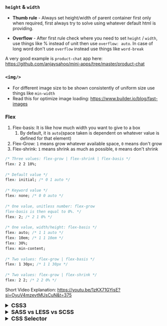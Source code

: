 ### `height` & `width`

- **Thumb rule** - Always set height/width of parent container first only when required, 
first always try to solve using whatever default html is providing.

- **Overflow** - After first rule check where you need to set `height` / `width`, use 
things like % instead of unit then use `overflow: auto`. In case of long word don't use 
`overflow` instead use things like `word-break`

A very good example is `product-chat` app here: https://github.com/anjaysahoo/mini-apps/tree/master/product-chat

### `<img/>`

- For different image size to be shown consistently of uniform size use things like `min-width`
- Read this for optimize image loading: https://www.builder.io/blog/fast-images


### Flex

1. Flex-basis: It is like how much width you want to give to a box
   1. By default, it is `auto`(space taken is dependent on whatever value is defined for that element)
2. Flex-Grow: `1` means grow whatever available space, `0` means don't grow
3. Flex-shrink: `1` means shrink as much as possible, `0` means don't shrink
```css
/* Three values: flex-grow | flex-shrink | flex-basis */
flex: 2 2 10%;

/* Default value */
flex: initial; /* 0 1 auto */

/* Keyword value */
flex: none; /* 0 0 auto */

/* One value, unitless number: flex-grow
flex-basis is then equal to 0%. */
flex: 2; /* 2 1 0% */

/* One value, width/height: flex-basis */
flex: auto; /* 1 1 auto */
flex: 10em; /* 1 1 10em */
flex: 30%;
flex: min-content;

/* Two values: flex-grow | flex-basis */
flex: 1 30px; /* 1 1 30px */

/* Two values: flex-grow | flex-shrink */
flex: 2 2; /* 2 2 0% */

```

Short Video Explanation: https://youtu.be/1zKX71GYisE?si=OyuV4mzevtMUsCuN&t=375
<details >
 <summary style="font-size: large; font-weight: bold">CSS3</summary>

![img.png](img.png)

- Rounded Corners and Gradients. When CSS was released, developers used design images to create rounded corners with different gradients and structures
- Pseudo-classes. CSS supports pseudo-classes that let developers define a particular state of an HTML element. For example, developers can use the pseudo-class to highlight the links on a web page that a user has already clicked on or style an HTML element when the user's mouse hovers over it.
![img_1.png](img_1.png)
- https://www.simplilearn.com/difference-between-css-and-css3-article#:~:text=CSS3%20features%20the%20Selector%20concept,be%20applied%20to%20CSS%20styles.
</details>


<details >
 <summary style="font-size: large; font-weight: bold">SASS vs LESS vs SCSS</summary>

https://www.greatfrontend.com/questions/quiz/what-are-the-advantages-disadvantages-of-using-css-preprocessors

LESS stands for Leaner Style Sheets. It is a backward-compatible language extension for CSS. It allows us to use features like variables, nesting, mixins, etc, all in a CSS-compatible syntax. LESS is influenced by SASS and has influenced the newer “SCSS” syntax of SASS. LESS was used in Bootstrap 3 but was replaced by SASS in Bootstrap 4.

SASS (Syntactically Awesome Stylesheets), SCSS (Sassy CSS), and LESS (Leaner Style Sheets) are all CSS preprocessors that help in writing more maintainable and reusable CSS code. Here’s a detailed explanation of each with examples:

100 seconds short video: https://www.youtube.com/watch?v=akDIJa0AP5c&t=14s

### 1. SASS (Syntactically Awesome Stylesheets)

**SASS** is the original syntax of the SASS preprocessor. It uses indentation rather than braces and semicolons, making it cleaner and shorter.

#### Example
```sass
// Variables
$primary-color: #333

// Mixin
@mixin border-radius($radius) 
  -webkit-border-radius: $radius
  -moz-border-radius: $radius
  border-radius: $radius

// Nesting
nav 
  ul 
    margin: 0
    padding: 0
    list-style: none
  
  li 
    display: inline-block
    
  a 
    display: block
    padding: 6px 12px
    text-decoration: none

// Using mixin
.box 
  @include border-radius(10px)
  background: $primary-color
  color: #fff
  padding: 10px
```

#### SASS Functions
![img_2.png](img_2.png)
![img_3.png](img_3.png)



### 2. SCSS (Sassy CSS)

**SCSS** is a newer syntax of SASS and is fully compatible with CSS syntax. It uses braces and semicolons, making it easier for developers familiar with CSS to pick up.

#### Example
```scss
// Variables
$primary-color: #333;

// Mixin
@mixin border-radius($radius) {
  -webkit-border-radius: $radius;
  -moz-border-radius: $radius;
  border-radius: $radius;
}

// Nesting
nav {
  ul {
    margin: 0;
    padding: 0;
    list-style: none;
  }

  li {
    display: inline-block;
  }

  a {
    display: block;
    padding: 6px 12px;
    text-decoration: none;
  }
}

// Using mixin
.box {
  @include border-radius(10px);
  background: $primary-color;
  color: #fff;
  padding: 10px;
}
```

### 3. LESS (Leaner Style Sheets)

**LESS** is another CSS preprocessor similar to SASS/SCSS but with its own syntax and features. LESS is written in JavaScript and can be run on the client-side or server-side.

#### Example
```less
// Variables
@primary-color: #333;

// Mixin
.border-radius(@radius) {
  -webkit-border-radius: @radius;
  -moz-border-radius: @radius;
  border-radius: @radius;
}

// Nesting
nav {
  ul {
    margin: 0;
    padding: 0;
    list-style: none;
  }

  li {
    display: inline-block;
  }

  a {
    display: block;
    padding: 6px 12px;
    text-decoration: none;
  }
}

// Using mixin
.box {
  .border-radius(10px);
  background: @primary-color;
  color: #fff;
  padding: 10px;
}
```

### Key Differences

1. **Syntax**:
    - SASS uses indentation-based syntax without braces and semicolons.
    - SCSS uses CSS-like syntax with braces and semicolons.
    - LESS uses a syntax similar to SCSS but with some differences in features and functions.

2. **Features**:
    - All preprocessors support variables, nesting, mixins, and functions.
    - SASS/SCSS and LESS have different implementations and additional features (like loops and conditionals).

3. **Compatibility**:
    - SCSS is fully compatible with CSS, making it easier to transition from CSS.
    - LESS also supports a CSS-like syntax but might have some differences in advanced features.

4. **Compilation**:
    - SASS/SCSS is compiled using the Ruby-based `sass` or the Dart-based `dart-sass`.
    - LESS is typically compiled using JavaScript-based tools.
</details>


<details >
 <summary style="font-size: large; font-weight: bold">CSS Selector</summary>
Three basic types: element, class, and ID

1. **What are some of the "gotchas" for writing efficient CSS?**
   Firstly, understand that browsers match selectors from rightmost (key selector) to left. Browsers filter out elements in the DOM according to the key selector and traverse up its parent elements to determine matches. The shorter the length of the selector chain, the faster the browser can determine if that element matches the selector. Hence avoid key selectors that are tag and universal selectors. They match a large number of elements and browsers will have to do more work in determining if the parents do match.

BEM (Block Element Modifier) methodology recommends that everything has a single class, and, where you need hierarchy, that gets baked into the name of the class as well, this naturally makes the selector efficient and easy to override.

Be aware of which CSS properties trigger reflow, repaint, and compositing. Avoid writing styles that change the layout (trigger reflow) where possible.

https://www.greatfrontend.com/questions/quiz/what-are-some-of-the-gotchas-for-writing-efficient-css

2. **Explain how a browser determines what elements match a CSS selector.**

This question is related to the question about writing efficient CSS. Browsers match selectors from rightmost (key selector) to the left. Browsers filter out elements in the DOM according to the key selector and traverse up its parent elements to determine matches. The shorter the length of the selector chain, the faster the browser can determine if that element matches the selector.

For example, with a selector p span, browsers firstly find all the <span> elements and traverse up its parent all the way up to the root to find the <p> element. For a particular <span>, as soon as it finds a <p>, it knows that the <span> matches the selector, and can stop traversing its parents.
https://www.greatfrontend.com/questions/quiz/explain-how-a-browser-determines-what-elements-match-a-css-selector?format=quiz


https://developer.mozilla.org/en-US/docs/Learn/CSS/Building_blocks/Selectors
https://youtu.be/1h5StQJ8hww?si=Sxyq0sqt-IVHQR7c
</details>
